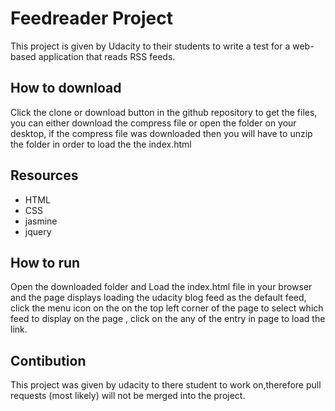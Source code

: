 # Feedreader Project 
This project is given by Udacity to their students to write a test for a web-based application that reads RSS feeds. 

## How to download
   Click the clone or download button in the github repository to get the files, you can either download the compress file or open the   folder on your desktop, if the compress file was downloaded then you will have to unzip the folder in order to load the the index.html
   
## Resources
 * HTML
 * CSS
 * jasmine 
 * jquery
 
 ## How to run
 Open the downloaded folder and Load the index.html file in your browser and the page displays loading the udacity blog feed as the default feed, click the menu icon on the on the top left corner of the page to select which feed to display on the page , click on the any of the entry in page to load the link. 

## Contibution
This project was given by udacity to there student to work on,therefore pull requests (most likely) will not be merged into the project.
